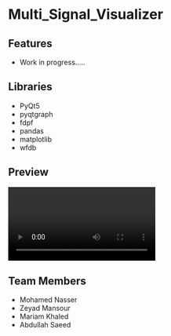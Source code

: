 # Multi_Signal_Visualizer

## Features

- Work in progress.....

## Libraries

- PyQt5
- pyqtgraph
- fdpf
- pandas
- matplotlib
- wfdb

## Preview

![](Design/previewvideo.mp4)

## Team Members

- Mohamed Nasser
- Zeyad Mansour
- Mariam Khaled
- Abdullah Saeed
